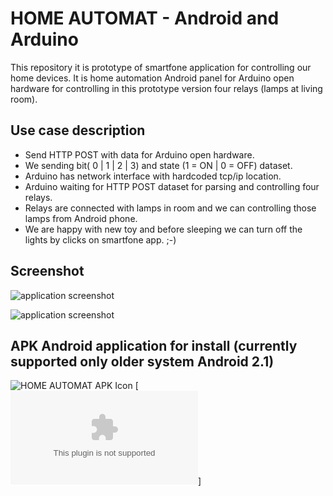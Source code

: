 HOME AUTOMAT - Android and Arduino
==================================

This repository it is prototype of smartfone application for controlling our home devices.
It is home automation Android panel for Arduino open hardware for controlling in this prototype version four relays (lamps at living room).


Use case description
--------------------

 * Send HTTP POST with data for Arduino open hardware.
 * We sending bit( 0 | 1 | 2 | 3) and state (1 = ON | 0 = OFF) dataset.
 * Arduino has network interface with hardcoded tcp/ip location.
 * Arduino waiting for HTTP POST dataset for parsing and controlling four relays.
 * Relays are connected with lamps in room and we can controlling those lamps from Android phone.
 * We are happy with new toy and before sleeping we can turn off the lights by clicks on smartfone app. ;-)
 
 
Screenshot
-----------
![application screenshot](https://raw.github.com/bieli/home_automat__android_and_arduino/master/home-automat.1.png)

![application screenshot](https://raw.github.com/bieli/home_automat__android_and_arduino/master/home-automat.2.png)


APK Android application for install (currently supported only older system Android 2.1)
-----------
![HOME AUTOMAT APK Icon](https://raw.github.com/bieli/home_automat__android_and_arduino/master/res/drawable-xhdpi/ic_launcher.png)
[![Install by click - HomeAutomation.apk](https://github.com/bieli/home_automat__android_and_arduino/raw/master/bin/HomeAutomation.apk)]

